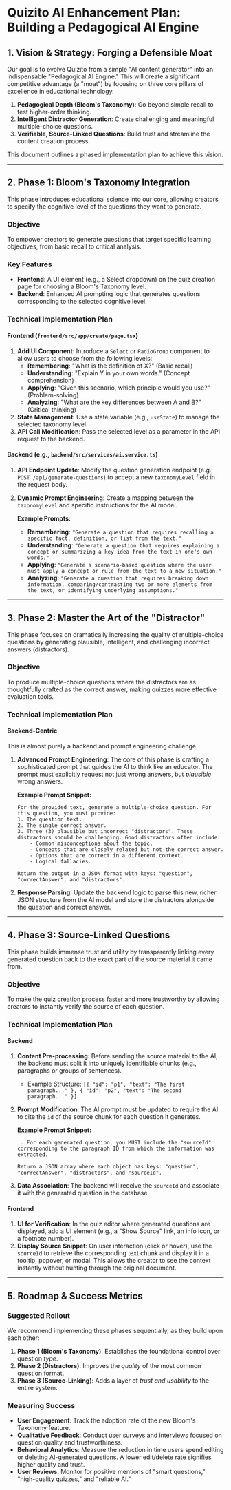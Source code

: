 # Quizito AI Enhancement Plan: Building a Pedagogical AI Engine

## 1. Vision & Strategy: Forging a Defensible Moat

Our goal is to evolve Quizito from a simple "AI content generator" into an indispensable "Pedagogical AI Engine." This will create a significant competitive advantage (a "moat") by focusing on three core pillars of excellence in educational technology.

1.  **Pedagogical Depth (Bloom's Taxonomy)**: Go beyond simple recall to test higher-order thinking.
2.  **Intelligent Distractor Generation**: Create challenging and meaningful multiple-choice questions.
3.  **Verifiable, Source-Linked Questions**: Build trust and streamline the content creation process.

This document outlines a phased implementation plan to achieve this vision.

---

## 2. Phase 1: Bloom's Taxonomy Integration

This phase introduces educational science into our core, allowing creators to specify the cognitive level of the questions they want to generate.

### Objective
To empower creators to generate questions that target specific learning objectives, from basic recall to critical analysis.

### Key Features
- **Frontend**: A UI element (e.g., a Select dropdown) on the quiz creation page for choosing a Bloom's Taxonomy level.
- **Backend**: Enhanced AI prompting logic that generates questions corresponding to the selected cognitive level.

### Technical Implementation Plan

#### Frontend (`frontend/src/app/create/page.tsx`)
1.  **Add UI Component**: Introduce a `Select` or `RadioGroup` component to allow users to choose from the following levels:
    - **Remembering**: "What is the definition of X?" (Basic recall)
    - **Understanding**: "Explain Y in your own words." (Concept comprehension)
    - **Applying**: "Given this scenario, which principle would you use?" (Problem-solving)
    - **Analyzing**: "What are the key differences between A and B?" (Critical thinking)
2.  **State Management**: Use a state variable (e.g., `useState`) to manage the selected taxonomy level.
3.  **API Call Modification**: Pass the selected level as a parameter in the API request to the backend.

#### Backend (e.g., `backend/src/services/ai.service.ts`)
1.  **API Endpoint Update**: Modify the question generation endpoint (e.g., `POST /api/generate-questions`) to accept a new `taxonomyLevel` field in the request body.
2.  **Dynamic Prompt Engineering**: Create a mapping between the `taxonomyLevel` and specific instructions for the AI model.

    **Example Prompts:**
    - **Remembering**: `"Generate a question that requires recalling a specific fact, definition, or list from the text."`
    - **Understanding**: `"Generate a question that requires explaining a concept or summarizing a key idea from the text in one's own words."`
    - **Applying**: `"Generate a scenario-based question where the user must apply a concept or rule from the text to a new situation."`
    - **Analyzing**: `"Generate a question that requires breaking down information, comparing/contrasting two or more elements from the text, or identifying underlying assumptions."`

---

## 3. Phase 2: Master the Art of the "Distractor"

This phase focuses on dramatically increasing the quality of multiple-choice questions by generating plausible, intelligent, and challenging incorrect answers (distractors).

### Objective
To produce multiple-choice questions where the distractors are as thoughtfully crafted as the correct answer, making quizzes more effective evaluation tools.

### Technical Implementation Plan

#### Backend-Centric
This is almost purely a backend and prompt engineering challenge.

1.  **Advanced Prompt Engineering**: The core of this phase is crafting a sophisticated prompt that guides the AI to think like an educator. The prompt must explicitly request not just wrong answers, but *plausible* wrong answers.

    **Example Prompt Snippet:**
    ```
    For the provided text, generate a multiple-choice question. For this question, you must provide:
    1. The question text.
    2. The single correct answer.
    3. Three (3) plausible but incorrect "distractors". These distractors should be challenging. Good distractors often include:
        - Common misconceptions about the topic.
        - Concepts that are closely related but not the correct answer.
        - Options that are correct in a different context.
        - Logical fallacies.
    
    Return the output in a JSON format with keys: "question", "correctAnswer", and "distractors".
    ```
2.  **Response Parsing**: Update the backend logic to parse this new, richer JSON structure from the AI model and store the distractors alongside the question and correct answer.

---

## 4. Phase 3: Source-Linked Questions

This phase builds immense trust and utility by transparently linking every generated question back to the exact part of the source material it came from.

### Objective
To make the quiz creation process faster and more trustworthy by allowing creators to instantly verify the source of each question.

### Technical Implementation Plan

#### Backend
1.  **Content Pre-processing**: Before sending the source material to the AI, the backend must split it into uniquely identifiable chunks (e.g., paragraphs or groups of sentences).
    - Example Structure: `[{ "id": "p1", "text": "The first paragraph..." }, { "id": "p2", "text": "The second paragraph..." }]`
2.  **Prompt Modification**: The AI prompt must be updated to require the AI to cite the `id` of the source chunk for each question it generates.

    **Example Prompt Snippet:**
    ```
    ...For each generated question, you MUST include the "sourceId" corresponding to the paragraph ID from which the information was extracted.
    
    Return a JSON array where each object has keys: "question", "correctAnswer", "distractors", and "sourceId".
    ```
3.  **Data Association**: The backend will receive the `sourceId` and associate it with the generated question in the database.

#### Frontend
1.  **UI for Verification**: In the quiz editor where generated questions are displayed, add a UI element (e.g., a "Show Source" link, an info icon, or a footnote number).
2.  **Display Source Snippet**: On user interaction (click or hover), use the `sourceId` to retrieve the corresponding text chunk and display it in a tooltip, popover, or modal. This allows the creator to see the context instantly without hunting through the original document.

---

## 5. Roadmap & Success Metrics

### Suggested Rollout
We recommend implementing these phases sequentially, as they build upon each other:
1.  **Phase 1 (Bloom's Taxonomy)**: Establishes the foundational control over question *type*.
2.  **Phase 2 (Distractors)**: Improves the *quality* of the most common question format.
3.  **Phase 3 (Source-Linking)**: Adds a layer of *trust and usability* to the entire system.

### Measuring Success
- **User Engagement**: Track the adoption rate of the new Bloom's Taxonomy feature.
- **Qualitative Feedback**: Conduct user surveys and interviews focused on question quality and trustworthiness.
- **Behavioral Analytics**: Measure the reduction in time users spend editing or deleting AI-generated questions. A lower edit/delete rate signifies higher quality and trust.
- **User Reviews**: Monitor for positive mentions of "smart questions," "high-quality quizzes," and "reliable AI." 